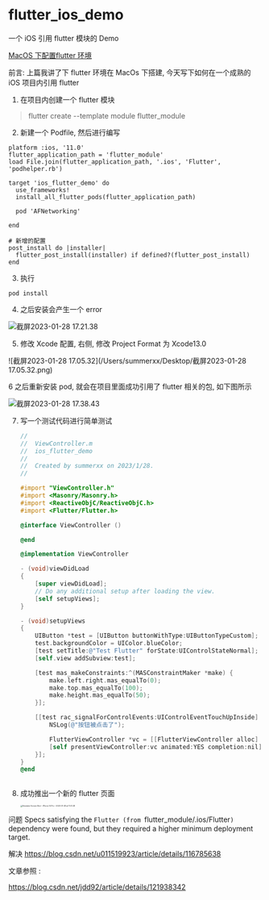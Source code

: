 # flutter_ios_demo
一个 iOS 引用 flutter 模块的 Demo

[MacOS 下配置flutter 环境](https://www.jianshu.com/p/7e459cfd1545)

前言: 上篇我讲了下 flutter 环境在 MacOs 下搭建, 今天写下如何在一个成熟的 iOS 项目内引用 flutter



1. 在项目内创建一个 flutter 模块

> flutter create --template module flutter_module

2. 新建一个 Podfile, 然后进行编写

```
platform :ios, '11.0'
flutter_application_path = 'flutter_module'
load File.join(flutter_application_path, '.ios', 'Flutter', 'podhelper.rb')

target 'ios_flutter_demo' do
  use_frameworks!
  install_all_flutter_pods(flutter_application_path)

  pod 'AFNetworking'

end

# 新增的配置
post_install do |installer|
  flutter_post_install(installer) if defined?(flutter_post_install)
end
```

3. 执行

```
pod install  
```

4. 之后安装会产生一个 error

![截屏2023-01-28 17.21.38](https://p.ipic.vip/lcevet.png)

5. 修改 Xcode 配置, 右侧, 修改 Project Format 为 Xcode13.0

![截屏2023-01-28 17.05.32](/Users/summerxx/Desktop/截屏2023-01-28 17.05.32.png)

6 之后重新安装 pod, 就会在项目里面成功引用了 flutter 相关的包, 如下图所示



![截屏2023-01-28 17.38.43](https://p.ipic.vip/klz2h8.png)



7. 写一个测试代码进行简单测试

   ```objective-c
   //
   //  ViewController.m
   //  ios_flutter_demo
   //
   //  Created by summerxx on 2023/1/28.
   //
   
   #import "ViewController.h"
   #import <Masonry/Masonry.h>
   #import <ReactiveObjC/ReactiveObjC.h>
   #import <Flutter/Flutter.h>
   
   @interface ViewController ()
   
   @end
   
   @implementation ViewController
   
   - (void)viewDidLoad
   {
       [super viewDidLoad];
       // Do any additional setup after loading the view.
       [self setupViews];
   }
   
   - (void)setupViews
   {
       UIButton *test = [UIButton buttonWithType:UIButtonTypeCustom];
       test.backgroundColor = UIColor.blueColor;
       [test setTitle:@"Test Flutter" forState:UIControlStateNormal];
       [self.view addSubview:test];
   
       [test mas_makeConstraints:^(MASConstraintMaker *make) {
           make.left.right.mas_equalTo(0);
           make.top.mas_equalTo(100);
           make.height.mas_equalTo(50);
       }];
   
       [[test rac_signalForControlEvents:UIControlEventTouchUpInside] subscribeNext:^(__kindof UIControl * _Nullable x) {
           NSLog(@"按钮被点击了");
   
           FlutterViewController *vc = [[FlutterViewController alloc] init];
           [self presentViewController:vc animated:YES completion:nil];
       }];
   }
   @end
    
   ```

8. 成功推出一个新的 flutter 页面

   <img src="https://p.ipic.vip/myq7c3.png" alt="Simulator Screen Shot - iPhone 14 Pro - 2023-01-28 at 17.41.28" style="zoom:25%;" />



问题 Specs satisfying the `Flutter (from `flutter_module/.ios/Flutter`)` dependency were found, but they required a higher minimum deployment target.

解决 https://blog.csdn.net/u011519923/article/details/116785638



文章参照 : 



https://blog.csdn.net/jdd92/article/details/121938342

